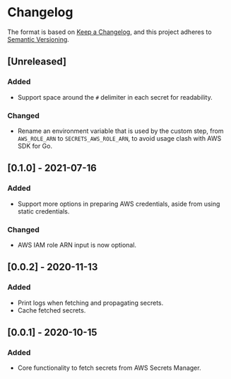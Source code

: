 # Changelog

The format is based on [Keep a Changelog](https://keepachangelog.com/en/1.0.0/), and this project adheres to [Semantic Versioning](https://semver.org/spec/v2.0.0.html).

## [Unreleased]
### Added
- Support space around the `#` delimiter in each secret for readability.

### Changed
- Rename an environment variable that is used by the custom step, from `AWS_ROLE_ARN` to `SECRETS_AWS_ROLE_ARN`, to avoid usage clash with AWS SDK for Go.

## [0.1.0] - 2021-07-16
### Added
- Support more options in preparing AWS credentials, aside from using static credentials.

### Changed
- AWS IAM role ARN input is now optional.

## [0.0.2] - 2020-11-13
### Added
- Print logs when fetching and propagating secrets.
- Cache fetched secrets.

## [0.0.1] - 2020-10-15
### Added
- Core functionality to fetch secrets from AWS Secrets Manager.
